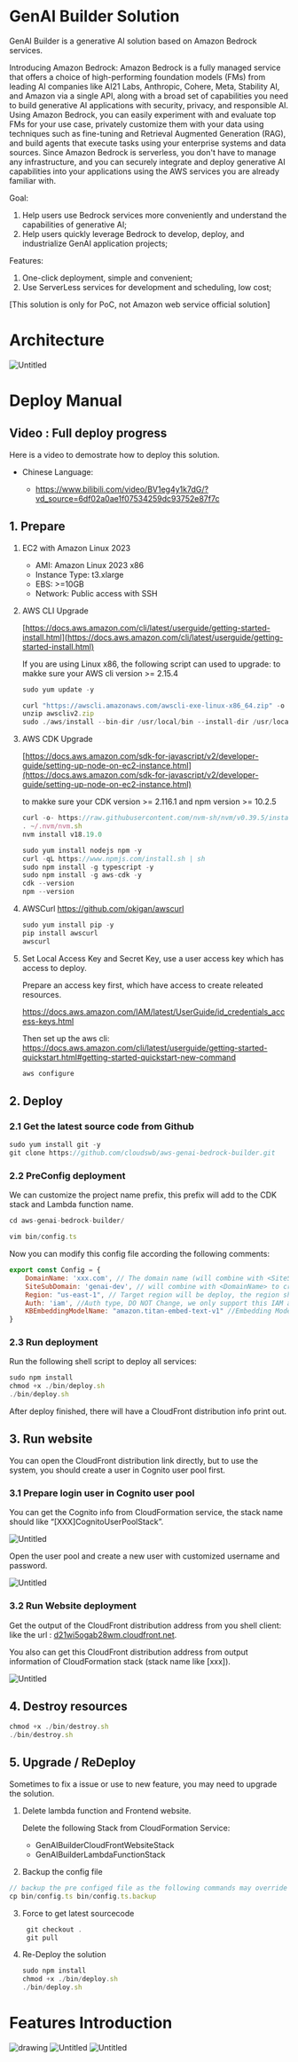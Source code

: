 # GenAI Builder Solution

GenAI Builder is a generative AI solution based on Amazon Bedrock services.



Introducing Amazon Bedrock:
Amazon Bedrock is a fully managed service that offers a choice of high-performing foundation models (FMs) from leading AI companies like AI21 Labs, Anthropic, Cohere, Meta, Stability AI, and Amazon via a single API, along with a broad set of capabilities you need to build generative AI applications with security, privacy, and responsible AI. Using Amazon Bedrock, you can easily experiment with and evaluate top FMs for your use case, privately customize them with your data using techniques such as fine-tuning and Retrieval Augmented Generation (RAG), and build agents that execute tasks using your enterprise systems and data sources. Since Amazon Bedrock is serverless, you don't have to manage any infrastructure, and you can securely integrate and deploy generative AI capabilities into your applications using the AWS services you are already familiar with.


Goal:
1. Help users use Bedrock services more conveniently and understand the capabilities of generative AI;
2. Help users quickly leverage Bedrock to develop, deploy, and industrialize GenAI application projects;


Features:
1. One-click deployment, simple and convenient;
2. Use ServerLess services for development and scheduling, low cost;


[This solution is only for PoC, not Amazon web service official solution]

# Architecture

![Untitled](readmefiles/Untitled.png)


# Deploy Manual

## Video : Full deploy progress 
Here is a video to demostrate how to deploy this solution.

- Chinese Language: 

  - https://www.bilibili.com/video/BV1eg4y1k7dG/?vd_source=6df02a0ae1f07534259dc93752e87f7c


## 1. Prepare

1. EC2 with Amazon Linux 2023
    - AMI:  Amazon Linux 2023 x86
    - Instance Type: t3.xlarge
    - EBS: >=10GB
    - Network: Public access with SSH

2. AWS CLI Upgrade
    
    [https://docs.aws.amazon.com/cli/latest/userguide/getting-started-install.html](https://docs.aws.amazon.com/cli/latest/userguide/getting-started-install.html)

    If you are using Linux x86, the following script can used to upgrade:
    to makke sure your AWS cli version >= 2.15.4
    ```jsx
    sudo yum update -y

    curl "https://awscli.amazonaws.com/awscli-exe-linux-x86_64.zip" -o "awscliv2.zip"
    unzip awscliv2.zip
    sudo ./aws/install --bin-dir /usr/local/bin --install-dir /usr/local/aws-cli --update
    ```
3. AWS CDK Upgrade
    
    [https://docs.aws.amazon.com/sdk-for-javascript/v2/developer-guide/setting-up-node-on-ec2-instance.html](https://docs.aws.amazon.com/sdk-for-javascript/v2/developer-guide/setting-up-node-on-ec2-instance.html)

    to makke sure your CDK version >= 2.116.1 and npm version >= 10.2.5
    
    ```jsx
    curl -o- https://raw.githubusercontent.com/nvm-sh/nvm/v0.39.5/install.sh | bash
    . ~/.nvm/nvm.sh
    nvm install v18.19.0

    sudo yum install nodejs npm -y
    curl -qL https://www.npmjs.com/install.sh | sh
    sudo npm install -g typescript -y
    sudo npm install -g aws-cdk -y
    cdk --version
    npm --version
    ```
4.  AWSCurl
    https://github.com/okigan/awscurl

    ```jsx
    sudo yum install pip -y
    pip install awscurl
    awscurl
    ```

5. Set Local Access Key and Secret Key, use a user access key which has access to deploy.
    
    Prepare an access key first, which have access to create releated resources.

    https://docs.aws.amazon.com/IAM/latest/UserGuide/id_credentials_access-keys.html

    Then set up the aws cli:
    https://docs.aws.amazon.com/cli/latest/userguide/getting-started-quickstart.html#getting-started-quickstart-new-command

    ```jsx
    aws configure
    ```
    


## 2. Deploy

### 2.1 Get the latest source code from Github

```jsx
sudo yum install git -y
git clone https://github.com/cloudswb/aws-genai-bedrock-builder.git
```

### 2.2 PreConfig deployment

We can customize the project name prefix, this prefix will add to the CDK stack and Lambda function name.

```jsx
cd aws-genai-bedrock-builder/
```

```jsx
vim bin/config.ts
```

Now you can modify this config file according the following comments:

```jsx
export const Config = {
    DomainName: 'xxx.com', // The domain name (will combine with <SiteSubDomain> to create a S3 bucket name like: <SiteSubDomain>.<DomainName>)
    SiteSubDomain: 'genai-dev', // will combine with <DomainName> to create a S3 bucket name like: <SiteSubDomain>.<DomainName>
    Region: "us-east-1", // Target region will be deploy, the region should have bedrock\opensearch serverless available.
    Auth: 'iam', //Auth type, DO NOT Change, we only support this IAM auth type currently.
    KBEmbeddingModelName: "amazon.titan-embed-text-v1" //Embedding Model Name
}
```

### 2.3 Run deployment

Run the following shell script to deploy all services:

```jsx
sudo npm install
chmod +x ./bin/deploy.sh
./bin/deploy.sh
```

After deploy finished, there will have a CloudFront distribution info print out.

## 3. Run website

You can open the CloudFront distribution link directly, but to use the system, you should create a user in Cognito user pool first.

### 3.1 Prepare login user in Cognito user pool

You can get the Cognito info from CloudFormation service, the stack name should like “[XXX]CognitoUserPoolStack”.


![Untitled](readmefiles/Untitled%204.png)

Open the user pool and create a new user with customized username and password.

![Untitled](readmefiles/Untitled%205.png)



### 3.2 Run Website deployment

Get the output of the CloudFront distribution address from you shell client: like the url : [d21wi5ogab28wm.cloudfront.net](http://d21wi5ogab28wm.cloudfront.net/).

You also can get this CloudFront distribution address from output information of CloudFormation stack (stack name like [xxx]).

![Untitled](readmefiles/Untitled%207.png)


## 4. Destroy resources
```jsx
chmod +x ./bin/destroy.sh
./bin/destroy.sh 
```

## 5. Upgrade / ReDeploy

Sometimes to fix a issue or use to new feature, you may need to upgrade the solution.

1. Delete lambda function and Frontend website.

    Delete the following Stack from CloudFormation Service:

    - GenAIBuilderCloudFrontWebsiteStack
    - GenAIBuilderLambdaFunctionStack


2. Backup the config file

```jsx
// backup the pre configed file as the following commands may override this file
cp bin/config.ts bin/config.ts.backup 
```

3. Force to get latest sourcecode
   ```jsx
    git checkout .
    git pull
    ```

4. Re-Deploy the solution

    ```jsx
    sudo npm install
    chmod +x ./bin/deploy.sh
    ./bin/deploy.sh
    ```


<!-- ### 5.1 Change the project name to deploy multiple  -->

# Features Introduction

![drawing](readmefiles/snapshot1.gif)
![Untitled](readmefiles/snapshot2.gif)
![Untitled](readmefiles/snapshot3.gif)
